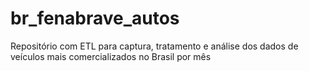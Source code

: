 # br_fenabrave_autos
Repositório com ETL para captura, tratamento e análise dos dados de veículos mais comercializados no Brasil por mês
